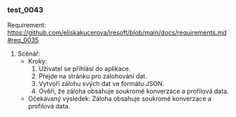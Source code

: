### test_0043

Requirement: https://github.com/eliskakucerova/iresoft/blob/main/docs/requirements.md#req_0035

1. Scénář:
   - Kroky:
     1. Uživatel se přihlásí do aplikace.
     2. Přejde na stránku pro zálohování dat.
     3. Vytvoří zálohu svých dat ve formátu JSON.
     4. Ověří, že záloha obsahuje soukromé konverzace a profilová data.
   - Očekávaný výsledek: Záloha obsahuje soukromé konverzace a profilová data.